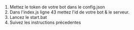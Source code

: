 1. Mettez le token de votre bot dans le config.json
2. Dans l'index.js ligne 43 mettez l'id de votre bot & le serveur.
3. Lancez le start.bat
4. Suivez les instructions précedentes